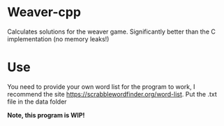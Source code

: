 # Weaver-cpp
Calculates solutions for the weaver game. Significantly better than the C implementation (no memory leaks!)
# Use
You need to provide your own word list for the program to work, I recommend the site https://scrabblewordfinder.org/word-list.
Put the .txt file in the data folder

**Note, this program is WIP!**
